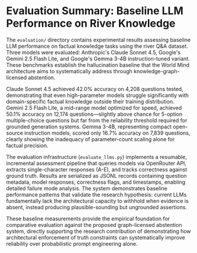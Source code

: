 # Evaluation Summary: Baseline LLM Performance on River Knowledge

The `evaluation/` directory contains experimental results assessing baseline LLM performance on factual knowledge tasks using the river Q&A dataset. Three models were evaluated: Anthropic's Claude Sonnet 4.5, Google's Gemini 2.5 Flash Lite, and Google's Gemma 3-4B instruction-tuned variant. These benchmarks establish the hallucination baseline that the World Mind architecture aims to systematically address through knowledge-graph-licensed abstention.

Claude Sonnet 4.5 achieved 42.0% accuracy on 4,208 questions tested, demonstrating that even high-parameter models struggle significantly with domain-specific factual knowledge outside their training distribution. Gemini 2.5 Flash Lite, a mid-range model optimized for speed, achieved 50.1% accuracy on 12,174 questions—slightly above chance for 5-option multiple-choice questions but far from the reliability threshold required for grounded generation systems. Gemma 3-4B, representing compact open-source instruction models, scored only 16.7% accuracy on 7,839 questions, clearly showing the inadequacy of parameter-count scaling alone for factual precision.

The evaluation infrastructure (`evaluate_llms.py`) implements a resumable, incremental assessment pipeline that queries models via OpenRouter API, extracts single-character responses (A-E), and tracks correctness against ground truth. Results are serialized as JSONL records containing question metadata, model responses, correctness flags, and timestamps, enabling detailed failure mode analysis. The system demonstrates baseline performance patterns that validate the research hypothesis: current LLMs fundamentally lack the architectural capacity to withhold when evidence is absent, instead producing plausible-sounding but ungrounded assertions.

These baseline measurements provide the empirical foundation for comparative evaluation against the proposed graph-licensed abstention system, directly supporting the research contribution of demonstrating how architectural enforcement of truth constraints can systematically improve reliability over probabilistic prompt engineering alone.

